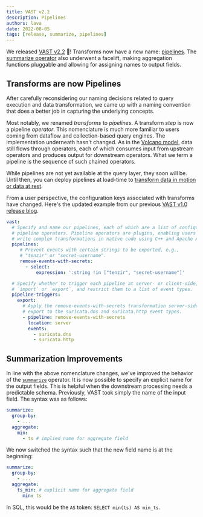 ```yaml
---
title: VAST v2.2
description: Pipelines
authors: lava
date: 2022-08-05
tags: [release, summarize, pipelines]
---
```


We released [VAST v2.2][github-vast-release] 🙌! Transforms now have a new name:
[pipelines](/blog/vast-v2.2#transforms-are-now-pipelines). The [summarize
operator](/blog/vast-v2.2#summarization-improvements) also underwent a facelift,
making aggregation functions pluggable and allowing for assigning names to
output fields.

[github-vast-release]: https://github.com/tenzir/vast/releases/tag/v2.2.0

<!--truncate-->

## Transforms are now Pipelines

After carefully reconsidering our naming decisions related to query execution
and data transformation, we came up with a naming convention that does a better
job in capturing the underlying concepts.

Most notably, we renamed *transforms* to *pipelines*. A transform *step* is now a
pipeline *operator*. This nomenclature is much more familiar to users coming
from dataflow and collection-based query engines. The implementation underneath
hasn't changed. As in the [Volcano model][volcano], data still flows through
operators, each of which consumes input from upstream operators and produces
output for downstream operators. What we term a pipeline is the sequence of such
chained operators.

[volcano]: https://paperhub.s3.amazonaws.com/dace52a42c07f7f8348b08dc2b186061.pdf

While pipelines are not yet available at the query layer, they soon will be.
Until then, you can deploy pipelines at load-time to [transform data in motion
or data at rest](/docs/use/transform).

From a user perspective, the configuration keys associated with transforms have
changed. Here's the updated example from our previous [VAST v1.0 release
blog](/blog/vast-v1.0).

```yaml
vast:
  # Specify and name our pipelines, each of which are a list of configured
  # pipeline operators. Pipeline operators are plugins, enabling users to 
  # write complex transformations in native code using C++ and Apache Arrow.
  pipelines:
     # Prevent events with certain strings to be exported, e.g., 
     # "tenzir" or "secret-username".
     remove-events-with-secrets:
       - select:
           expression: ':string !in ["tenzir", "secret-username"]'

  # Specify whether to trigger each pipeline at server- or client-side, on
  # `import` or `export`, and restrict them to a list of event types.
  pipeline-triggers:
    export:
      # Apply the remove-events-with-secrets transformation server-side on
      # export to the suricata.dns and suricata.http event types.
      - pipeline: remove-events-with-secrets
        location: server
        events:
          - suricata.dns
          - suricata.http
```

## Summarization Improvements

In line with the above nomenclature changes, we've improved the behavior of the
[`summarize`][summarize] operator. It is now possible to specify an explicit
name for the output fields. This is helpful when the downstream processing needs
a predictable schema. Previously, VAST took simply the name of the input field.
The syntax was as follows:

```yaml
summarize:
  group-by:
    - ...
  aggregate:
    min:
      - ts # implied name for aggregate field
```

We now switched the syntax such that the new field name is at the beginning:

```yaml
summarize:
  group-by:
    - ...
  aggregate:
    ts_min: # explicit name for aggregate field
      min: ts
```

In SQL, this would be the `AS` token: `SELECT min(ts) AS min_ts`.

[summarize]: /docs/understand/query-language/operators/summarize
